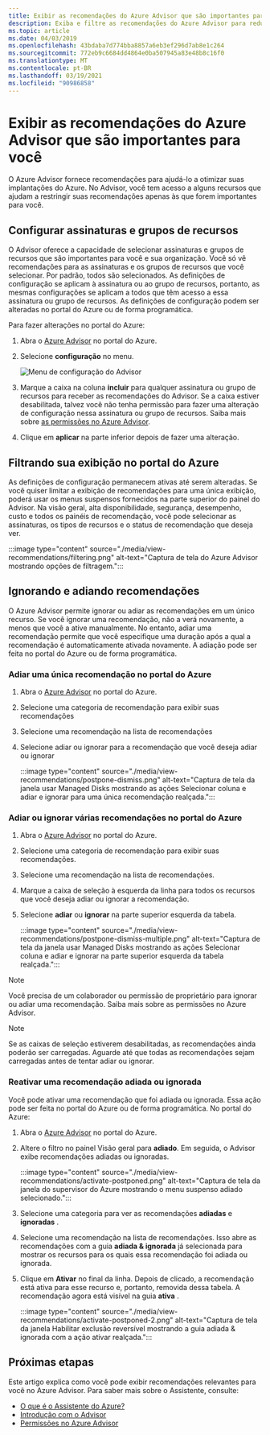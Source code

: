 ```yaml
---
title: Exibir as recomendações do Azure Advisor que são importantes para você
description: Exiba e filtre as recomendações do Azure Advisor para reduzir o ruído.
ms.topic: article
ms.date: 04/03/2019
ms.openlocfilehash: 43bdaba7d774bba8857a6eb3ef296d7ab8e1c264
ms.sourcegitcommit: 772eb9c6684dd4864e0ba507945a83e48b8c16f0
ms.translationtype: MT
ms.contentlocale: pt-BR
ms.lasthandoff: 03/19/2021
ms.locfileid: "90986858"
---
```

# <a name="view-azure-advisor-recommendations-that-matter-to-you"></a>Exibir as recomendações do Azure Advisor que são importantes para você

O Azure Advisor fornece recomendações para ajudá-lo a otimizar suas implantações do Azure. No Advisor, você tem acesso a alguns recursos que ajudam a restringir suas recomendações apenas às que forem importantes para você.

## <a name="configure-subscriptions-and-resource-groups"></a>Configurar assinaturas e grupos de recursos

O Advisor oferece a capacidade de selecionar assinaturas e grupos de recursos que são importantes para você e sua organização. Você só vê recomendações para as assinaturas e os grupos de recursos que você selecionar. Por padrão, todos são selecionados. As definições de configuração se aplicam à assinatura ou ao grupo de recursos, portanto, as mesmas configurações se aplicam a todos que têm acesso a essa assinatura ou grupo de recursos. As definições de configuração podem ser alteradas no portal do Azure ou de forma programática.

Para fazer alterações no portal do Azure:

1. Abra o [Azure Advisor](https://aka.ms/azureadvisordashboard) no portal do Azure.

1. Selecione **configuração** no menu.

   ![Menu de configuração do Advisor](./media/view-recommendations/configuration.png)

1. Marque a caixa na coluna **incluir** para qualquer assinatura ou grupo de recursos para receber as recomendações do Advisor. Se a caixa estiver desabilitada, talvez você não tenha permissão para fazer uma alteração de configuração nessa assinatura ou grupo de recursos. Saiba mais sobre [as permissões no Azure Advisor](permissions.md).

1. Clique em **aplicar** na parte inferior depois de fazer uma alteração.

## <a name="filtering-your-view-in-the-azure-portal"></a>Filtrando sua exibição no portal do Azure

As definições de configuração permanecem ativas até serem alteradas. Se você quiser limitar a exibição de recomendações para uma única exibição, poderá usar os menus suspensos fornecidos na parte superior do painel do Advisor. Na visão geral, alta disponibilidade, segurança, desempenho, custo e todos os painéis de recomendação, você pode selecionar as assinaturas, os tipos de recursos e o status de recomendação que deseja ver.

   :::image type="content" source="./media/view-recommendations/filtering.png" alt-text="Captura de tela do Azure Advisor mostrando opções de filtragem.":::

## <a name="dismissing-and-postponing-recommendations"></a>Ignorando e adiando recomendações

O Azure Advisor permite ignorar ou adiar as recomendações em um único recurso. Se você ignorar uma recomendação, não a verá novamente, a menos que você a ative manualmente. No entanto, adiar uma recomendação permite que você especifique uma duração após a qual a recomendação é automaticamente ativada novamente. A adiação pode ser feita no portal do Azure ou de forma programática.

### <a name="postpone-a-single-recommendation-in-the-azure-portal"></a>Adiar uma única recomendação no portal do Azure 

1. Abra o [Azure Advisor](https://aka.ms/azureadvisordashboard) no portal do Azure.
1. Selecione uma categoria de recomendação para exibir suas recomendações
1. Selecione uma recomendação na lista de recomendações
1. Selecione adiar ou ignorar para a recomendação que você deseja adiar ou ignorar

     :::image type="content" source="./media/view-recommendations/postpone-dismiss.png" alt-text="Captura de tela da janela usar Managed Disks mostrando as ações Selecionar coluna e adiar e ignorar para uma única recomendação realçada.":::

### <a name="postpone-or-dismiss-a-multiple-recommendations-in-the-azure-portal"></a>Adiar ou ignorar várias recomendações no portal do Azure

1. Abra o [Azure Advisor](https://aka.ms/azureadvisordashboard) no portal do Azure.
1. Selecione uma categoria de recomendação para exibir suas recomendações.
1. Selecione uma recomendação na lista de recomendações.
1. Marque a caixa de seleção à esquerda da linha para todos os recursos que você deseja adiar ou ignorar a recomendação.
1. Selecione **adiar** ou **ignorar** na parte superior esquerda da tabela.

     :::image type="content" source="./media/view-recommendations/postpone-dismiss-multiple.png" alt-text="Captura de tela da janela usar Managed Disks mostrando as ações Selecionar coluna e adiar e ignorar na parte superior esquerda da tabela realçada.":::

> [!NOTE]
> Você precisa de um colaborador ou permissão de proprietário para ignorar ou adiar uma recomendação. Saiba mais sobre as permissões no Azure Advisor.

> [!NOTE]
> Se as caixas de seleção estiverem desabilitadas, as recomendações ainda poderão ser carregadas. Aguarde até que todas as recomendações sejam carregadas antes de tentar adiar ou ignorar.

### <a name="reactivate-a-postponed-or-dismissed-recommendation"></a>Reativar uma recomendação adiada ou ignorada

Você pode ativar uma recomendação que foi adiada ou ignorada. Essa ação pode ser feita no portal do Azure ou de forma programática. No portal do Azure:

1. Abra o [Azure Advisor](https://aka.ms/azureadvisordashboard) no portal do Azure.

1. Altere o filtro no painel Visão geral para **adiado**. Em seguida, o Advisor exibe recomendações adiadas ou ignoradas.

    :::image type="content" source="./media/view-recommendations/activate-postponed.png" alt-text="Captura de tela da janela do supervisor do Azure mostrando o menu suspenso adiado selecionado.":::

1. Selecione uma categoria para ver as recomendações **adiadas** e **ignoradas** .

1. Selecione uma recomendação na lista de recomendações. Isso abre as recomendações com a guia **adiada & ignorada** já selecionada para mostrar os recursos para os quais essa recomendação foi adiada ou ignorada.

1. Clique em **Ativar** no final da linha. Depois de clicado, a recomendação está ativa para esse recurso e, portanto, removida dessa tabela. A recomendação agora está visível na guia **ativa** .
 
     :::image type="content" source="./media/view-recommendations/activate-postponed-2.png" alt-text="Captura de tela da janela Habilitar exclusão reversível mostrando a guia adiada & ignorada com a ação ativar realçada.":::

## <a name="next-steps"></a>Próximas etapas

Este artigo explica como você pode exibir recomendações relevantes para você no Azure Advisor. Para saber mais sobre o Assistente, consulte: 

- [O que é o Assistente do Azure?](advisor-overview.md)
- [Introdução com o Advisor](advisor-get-started.md)
- [Permissões no Azure Advisor](permissions.md)



